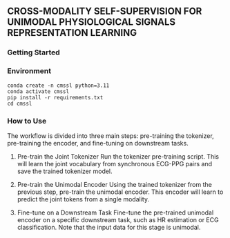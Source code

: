 ## CROSS-MODALITY SELF-SUPERVISION FOR UNIMODAL PHYSIOLOGICAL SIGNALS REPRESENTATION LEARNING

### Getting Started 

### Environment 
```
conda create -n cmssl python=3.11
conda activate cmssl
pip install -r requirements.txt
cd cmssl

```


### How to Use

The workflow is divided into three main steps: pre-training the tokenizer, pre-training the encoder, and fine-tuning on downstream tasks.
1. Pre-train the Joint Tokenizer
Run the tokenizer pre-training script. This will learn the joint vocabulary from synchronous ECG-PPG pairs and save the trained tokenizer model.

2. Pre-train the Unimodal Encoder
Using the trained tokenizer from the previous step, pre-train the unimodal encoder. This encoder will learn to predict the joint tokens from a single modality.

3. Fine-tune on a Downstream Task
Fine-tune the pre-trained unimodal encoder on a specific downstream task, such as HR estimation or ECG classification. Note that the input data for this stage is unimodal.

